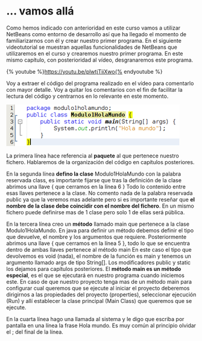 # ... vamos allá

Como hemos indicado con anterioridad en este curso vamos a utilizar NetBeans como entorno de desarrollo así que ha llegado el momento de familiarizarnos con él y crear nuestro primer programa. En el siguiente videotutorial se muestran aquellas funcionalidades de NetBeans que utilizaremos en el curso y crearemos nuestro primer programa. En este mismo capítulo, con posterioridad al vídeo, desgranaremos este programa.

{% youtube %}https://youtu.be/plwtjTiiXwo{% endyoutube %}

Voy a extraer el código del programa realizado en el vídeo para comentarlo con mayor detalle. Voy a quitar los comentarios con el fin de facilitar la lectura del código y centrarnos en lo relevante en este momento.


![Código del programa Modulo1HolaMundo](img/Modulo1HolaMundo.png "Código del programa Modulo1HolaMundo")


La primera línea hace referencia al **paquete** al que pertenece nuestro fichero. Hablaremos de la organización del código en capítulos posteriores.

En la segunda línea **defino la clase** Modulo1HolaMundo con la palabra reservada class, es importante fijarse que tras la definición de la clase abrimos una llave { que cerramos en la línea 6 } Todo lo contenido entre esas llaves pertenece a la clase. No comento nada de la palabra reservada public ya que la veremos mas adelante pero si es importante reseñar que **el nombre de la clase debe coincidir con el nombre del fichero**. En un mismo fichero puede definirse mas de 1 clase pero solo 1 de ellas será pública.

En la tercera línea creo un **método** llamado main que pertenece a la clase Modulo1HolaMundo. En java para definir un método debemos definir el tipo que devuelve, el nombre y los argumentos que requiere. Posteriormente abrimos una llave { que cerramos en la línea 5 }, todo lo que se encuentra dentro de ambas llaves pertenece al método main En este caso el tipo que devolvemos es void (nada), el nombre de la función es main y tenemos un argumento llamado args de tipo String\[\]. Los modificadores public y static los dejamos para capítulos posteriores. El **método main es un método especial**, es el que se ejecutará en nuestro programa cuando iniciemos este. En caso de que nuestro proyecto tenga mas de un método main para configurar cual queremos que se ejecute al iniciar el proyecto deberemos dirigirnos a las propiedades del proyecto (properties), seleccionar ejecución (Run) y allí establecer la clase principal (Main Class) que queremos que se ejecute.

En la cuarta línea hago una llamada al sistema y le digo que escriba por pantalla en una línea la frase Hola mundo. Es muy común al principio olvidar el ; del final de la línea.


